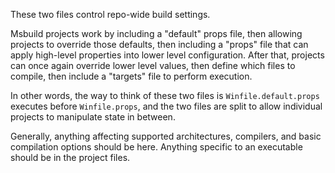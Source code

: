 
These two files control repo-wide build settings.

Msbuild projects work by including a "default" props file, then allowing
projects to override those defaults, then including a "props" file that
can apply high-level properties into lower level configuration.  After that,
projects can once again override lower level values, then define which files
to compile, then include a "targets" file to perform execution.

In other words, the way to think of these two files is
`Winfile.default.props` executes before `Winfile.props`, and the two files
are split to allow individual projects to manipulate state in between.

Generally, anything affecting supported architectures, compilers, and basic
compilation options should be here.  Anything specific to an executable
should be in the project files.

